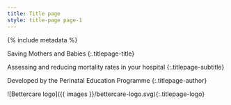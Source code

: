 ```yaml
---
title: Title page
style: title-page page-1
---
```


{% include metadata %}

Saving Mothers and Babies
{:.titlepage-title}

Assessing and reducing mortality rates in your hospital
{:.titlepage-subtitle}

Developed by the Perinatal Education Programme
{:.titlepage-author}

![Bettercare logo]({{ images }}/bettercare-logo.svg){:.titlepage-logo}
